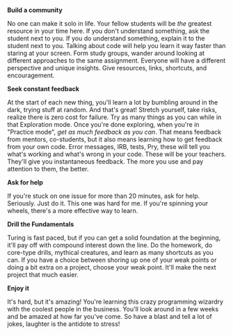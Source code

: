 
**Build a community**

No one can make it solo in life. Your fellow students will be *the* greatest resource in your time here. If you don't understand something, ask the student next to you. If you do understand something, explain it to the student next to you. Talking about code will help you learn it way faster than staring at your screen. Form study groups, wander around looking at different approaches to the same assignment. Everyone will have a different perspective and unique insights. Give resources, links, shortcuts, and encouragement.

**Seek constant feedback**

At the start of each new thing, you'll learn a lot by bumbling around in the dark, trying stuff at random. And that's great! Stretch yourself, take risks, realize there is zero cost for failure. Try as many things as you can while in that Exploration mode.
Once you're done exploring, when you're in "Practice mode", *get as much feedback as you can*. That means feedback from mentors, co-students, but it also means learning how to get feedback from your own code. Error messages, IRB, tests, Pry, these will tell you what's working and what's wrong in your code. These will be your teachers. They'll give you instantaneous feedback. The more you use and pay attention to them, the better.

**Ask for help**

If you're stuck on one issue for more than 20 minutes, ask for help.
Seriously. Just do it. This one was hard for me. If you're spinning your wheels, there's a more effective way to learn.

**Drill the Fundamentals**

Turing is fast paced, but if you can get a solid foundation at the beginning, it'll pay off with compound interest down the line. Do the homework, do core-type drills, mythical creatures, and learn as many shortcuts as you can. If you have a choice between shoring up one of your weak points or doing a bit extra on a project, choose your weak point. It'll make the next project that much easier.

**Enjoy it**

It's hard, but it's amazing! You're learning this crazy programming wizardry with the coolest people in the business. You'll look around in a few weeks and be amazed at how far you've come. So have a blast and tell a lot of jokes, laughter is the antidote to stress!
